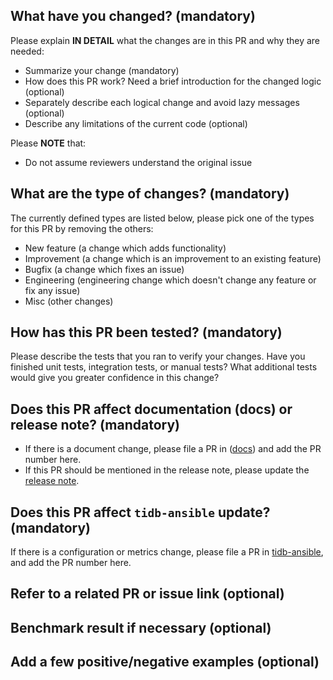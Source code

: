 <!--
Thank you for contributing to TiKV! Please read TiKV's [CONTRIBUTING](https://github.com/tikv/tikv/blob/master/CONTRIBUTING.md) document **BEFORE** filing this PR.
-->

## What have you changed? (mandatory)

Please explain **IN DETAIL** what the changes are in this PR and why they are needed:
- Summarize your change (mandatory)
- How does this PR work? Need a brief introduction for the changed logic (optional)
- Separately describe each logical change and avoid lazy messages (optional)
- Describe any limitations of the current code (optional)

Please **NOTE** that:
- Do not assume reviewers understand the original issue

## What are the type of changes? (mandatory)

The currently defined types are listed below, please pick one of the types for this PR by removing the others:
- New feature (a change which adds functionality)
- Improvement (a change which is an improvement to an existing feature)
- Bugfix (a change which fixes an issue)
- Engineering (engineering change which doesn't change any feature or fix any issue)
- Misc (other changes)

## How has this PR been tested? (mandatory)

Please describe the tests that you ran to verify your changes. Have you finished unit tests, integration tests, or manual tests? What additional tests would give you greater confidence in this change?

## Does this PR affect documentation (docs) or release note? (mandatory)

- If there is a document change, please file a PR in ([docs](https://github.com/tikv/tikv/tree/master/docs)) and add the PR number here.
- If this PR should be mentioned in the release note, please update the [release note](https://github.com/tikv/tikv/blob/master/CHANGELOG.md).

## Does this PR affect `tidb-ansible` update? (mandatory)

If there is a configuration or metrics change, please file a PR in [tidb-ansible](https://github.com/pingcap/tidb-ansible), and add the PR number here.

## Refer to a related PR or issue link (optional)

## Benchmark result if necessary (optional)

## Add a few positive/negative examples (optional)

